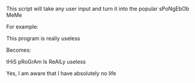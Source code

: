 This script will take any user input and turn it into the popular sPoNgEbOb MeMe

For example:

This program is really useless

Becomes:

tHiS pRoGrAm Is ReAlLy useless



Yes, I am aware that I have absolutely no life
